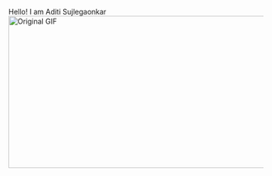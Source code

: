 Hello! I am Aditi Sujlegaonkar
<img src="https://cdn.dribbble.com/users/4055494/screenshots/15215756/media/d2b66c4ca0192aa26d103448b3d1518b.gif" alt="Original GIF" style="width: 800px; height: 300px;">
